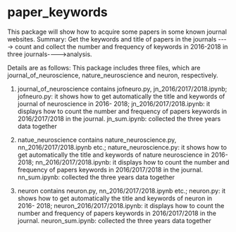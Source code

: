 # paper_keywords
This package will show how to acquire some papers in some known journal websites.
Summary:
Get the keywords and title of papers in the journals ----> count and collect the number and frequency of keywords in 2016-2018 in three journals---->analysis.

Details are as follows:
This package includes three files, which are journal_of_neuroscience, nature_neuroscience and neuron, respectively.
1. journal_of_neuroscience contains jofneuro.py, jn_2016/2017/2018.ipynb;
    jofneuro.py: it shows how to get automatically the title and keywords of journal of neuroscience in 2016- 2018;
    jn_2016/2017/2018.ipynb: it displays how to count the number and frequency of papers keywords in 2016/2017/2018 in the journal.
    jn_sum.ipynb: collected the three years data together
    
2. natue_neuroscience contains nature_neuroscience.py, nn_2016/2017/2018.ipynb etc.;
    nature_neuroscience.py: it shows how to get automatically the title and keywords of nature neuroscience in 2016- 2018;
    nn_2016/2017/2018.ipynb: it displays how to count the number and frequency of papers keywords in 2016/2017/2018 in the journal.
    nn_sum.ipynb: collected the three years data together

3. neuron contains neuron.py, nn_2016/2017/2018.ipynb etc.;
    neuron.py: it shows how to get automatically the title and keywords of neuron in 2016- 2018;
    neuron_2016/2017/2018.ipynb: it displays how to count the number and frequency of papers keywords in 2016/2017/2018 in the journal.
    neuron_sum.ipynb: collected the three years data together
